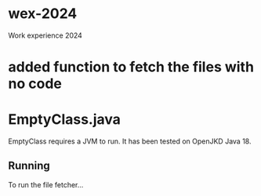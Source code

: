 # wex-2024
Work experience 2024

# added function to fetch the files with no code
# EmptyClass.java

EmptyClass requires a JVM to run. It has been tested
on OpenJKD Java 18.

## Running
To run the file fetcher...
